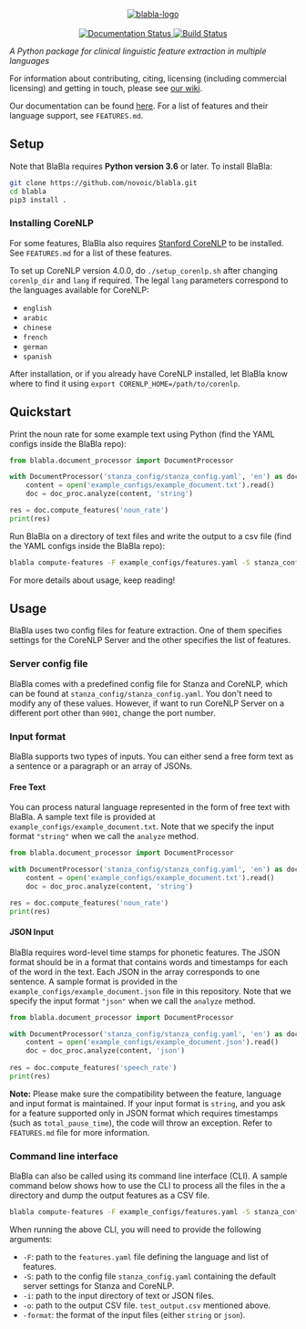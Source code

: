 <p align="center">
<a href="https://novoic.com">
    <img src="https://assets.novoic.com/blabla.png" alt="blabla-logo" border="0">
</a>
  <br />
  <br />
<a href='https://blabla.readthedocs.io/en/latest/?badge=latest'>
    <img src='https://readthedocs.org/projects/blabla/badge/?version=latest' alt='Documentation Status' />
</a>
<a href='https://app.circleci.com/pipelines/github/novoic/blabla'>
    <img src='https://circleci.com/gh/novoic/blabla.svg?style=shield&circle-token=ee42afdb6e5cb9a4f34fec4fe31144d8bc9d1f99' alt='Build Status' />
</a>
</p>

_A Python package for clinical linguistic feature extraction in multiple languages_

For information about contributing, citing, licensing (including commercial licensing) and getting in touch, please see [our wiki](https://github.com/novoic/blabla/wiki).

Our documentation can be found [here](https://blabla.readthedocs.io/en/latest). For a list of features and their language support, see `FEATURES.md`.
  
## Setup
Note that BlaBla requires **Python version 3.6** or later. To install BlaBla:
```bash
git clone https://github.com/novoic/blabla.git
cd blabla
pip3 install .
```

### Installing CoreNLP
For some features, BlaBla also requires [Stanford CoreNLP](https://stanfordnlp.github.io/CoreNLP/) to be installed. See `FEATURES.md` for a list of these features.

To set up CoreNLP version 4.0.0, do `./setup_corenlp.sh` after changing `corenlp_dir` and `lang` if required. The legal `lang` parameters correspond to the languages available for CoreNLP:
* `english`
* `arabic`
* `chinese`
* `french`
* `german`
* `spanish`

After installation, or if you already have CoreNLP installed, let BlaBla know where to find it using `export CORENLP_HOME=/path/to/corenlp`.

## Quickstart
Print the noun rate for some example text using Python (find the YAML configs inside the BlaBla repo):
```python
from blabla.document_processor import DocumentProcessor

with DocumentProcessor('stanza_config/stanza_config.yaml', 'en') as doc_proc:
    content = open('example_configs/example_document.txt').read()
    doc = doc_proc.analyze(content, 'string')

res = doc.compute_features('noun_rate')
print(res)
 ```  

Run BlaBla on a directory of text files and write the output to a csv file (find the YAML configs inside the BlaBla repo):
```bash
blabla compute-features -F example_configs/features.yaml -S stanza_config/stanza_config.yaml -i /path/to/text/files/dir -o blabla_features.csv -format string
```

For more details about usage, keep reading!

## Usage

BlaBla uses two config files for feature extraction. One of them specifies settings for the CoreNLP Server and the other specifies the list of features.

### Server config file
 
BlaBla comes with a predefined config file for Stanza and CoreNLP, which can be found at `stanza_config/stanza_config.yaml`. You don't need to modify any of these values. However, if want to run CoreNLP Server on a different port other than `9001`, change the port number.

### Input format

BlaBla supports two types of inputs. You can either send a free form text as a sentence or a paragraph or an array of JSONs. 

#### Free Text
You can process natural language represented in the form of free text with BlaBla. A sample text file is provided at `example_configs/example_document.txt`. Note that we specify the input format `"string"` when we call the `analyze` method. 

```python
from blabla.document_processor import DocumentProcessor

with DocumentProcessor('stanza_config/stanza_config.yaml', 'en') as doc_proc:
    content = open('example_configs/example_document.txt').read()
    doc = doc_proc.analyze(content, 'string')

res = doc.compute_features('noun_rate')
print(res)
 ```  
    
#### JSON Input
BlaBla requires word-level time stamps for phonetic features. The JSON format should be in a format that contains words and timestamps for each of the word in the text. Each JSON in the array corresponds to one sentence. A sample format is provided in the `example_configs/example_document.json` file in this repository. Note that we specify the input format `"json"` when we call the `analyze` method.
 
```python
from blabla.document_processor import DocumentProcessor

with DocumentProcessor('stanza_config/stanza_config.yaml', 'en') as doc_proc:
    content = open('example_configs/example_document.json').read()
    doc = doc_proc.analyze(content, 'json')
    
res = doc.compute_features('speech_rate')
print(res)
```
 
**Note:** Please make sure the compatibility between the feature, language and input format is maintained. If your input format is `string`, and you ask for a feature supported only in JSON format which requires timestamps (such as `total_pause_time`), the code will throw an exception. Refer to `FEATURES.md` file for more information.

### Command line interface

BlaBla can also be called using its command line interface (CLI). A sample command below shows how to use the CLI to process all the files in the a directory and dump the output features as a CSV file.

```bash
blabla compute-features -F example_configs/features.yaml -S stanza_config/stanza_config.yaml -i /path/to/text/files/dir -o blabla_features.csv -format string
```

When running the above CLI, you will need to provide the following arguments:
* `-F`: path to the `features.yaml` file defining the language and list of features.
* `-S`: path to the config file `stanza_config.yaml` containing the default server settings for Stanza and CoreNLP.
* `-i`: path to the input directory of text or JSON files.
* `-o`: path to the output CSV file. `test_output.csv` mentioned above.
* `-format`: the format of the input files (either `string` or `json`).

